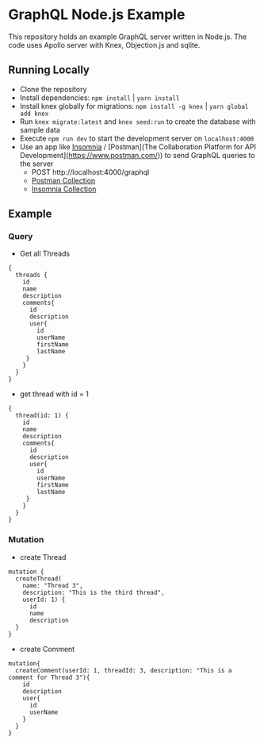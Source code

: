 # GraphQL Node.js Example
This repository holds an example GraphQL server written in Node.js.
The code uses Apollo server with Knex, Objection.js and sqlite.

## Running Locally
- Clone the repository
- Install dependencies: `npm install` | `yarn install`
- Install knex globally for migrations: `npm install -g knex` | `yarn global add knex`
- Run `knex migrate:latest` and `knex seed:run` to create the database with sample data
- Execute `npm run dev` to start the development server on `localhost:4000`
- Use an app like [Insomnia](https://insomnia.rest/) / [Postman](The Collaboration Platform for API Development](https://www.postman.com/)) to send GraphQL queries to the server
  - POST http://localhost:4000/graphql
  - [Postman Collection](./Postman/Graphql-nodejs-example.postman_collection.json)
  - [Insomnia Collection](./Insomnia/Insomnia_2021-03-21.json)



## Example

### Query

- Get all Threads

```
{
  threads {
    id
    name
    description
    comments{
      id
      description
      user{
        id
        userName
        firstName
        lastName
   	 }
    }
  }
}
```

- get thread with id = 1

```
{
  thread(id: 1) {
    id
    name
    description
    comments{
      id
      description
      user{
        id
        userName
        firstName
        lastName
   	 }
    }
  }
}
```



### Mutation

- create Thread

```
mutation {
  createThread(
    name: "Thread 3",
  	description: "This is the third thread", 
  	userId: 1) {
      id
      name
      description
  }
}
```

- create Comment

```
mutation{
  createComment(userId: 1, threadId: 3, description: "This is a comment for Thread 3"){
    id
    description
    user{
      id
      userName
    }
  }
}
```



